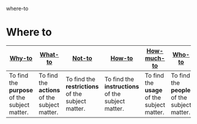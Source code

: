 where-to
# Where to

|[Why-to](https://github.com/vanHeemstraSystems/why-to)|[What-to](https://github.com/vanHeemstraSystems/what-to)|[Not-to](https://github.com/vanHeemstraSystems/not-to)|[How-to](https://github.com/vanHeemstraSystems/how-to)|[How-much-to](https://github.com/vanHeemstraSystems/how-much-to)|[Who-to](https://github.com/vanHeemstraSystems/who-to)|[When-to](https://github.com/vanHeemstraSystems/when-to)|[Where-to](https://github.com/vanHeemstraSystems/where-to)|
|--|--|--|--|--|--|--|--|
|To find the **purpose** of the subject matter.|To find the **actions** of the subject matter.|To find the **restrictions** of the subject matter.|To find the **instructions** of the subject matter.|To find the **usage** of the subject matter.|To find the **people** of the subject matter.|To find the **timings** of the subject matter.|To find the **whereabouts** of the subject matter.|
